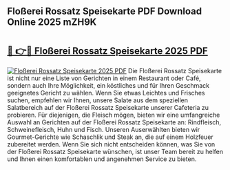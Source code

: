 ## Floßerei Rossatz Speisekarte PDF Download Online 2025 mZH9K

# <h2><a href="http://gc92b8.nevu.top/?p=Flo%c3%9ferei+Rossatz+Speisekarte">🔗 👉🔴 Floßerei Rossatz Speisekarte 2025 PDF</a></h2>

[![Floßerei Rossatz Speisekarte 2025 PDF](https://i.imgur.com/dBaPXMq.png)](http://gc92b8.nevu.top/?p=Flo%c3%9ferei+Rossatz+Speisekarte)
Die Floßerei Rossatz Speisekarte ist nicht nur eine Liste von Gerichten in einem Restaurant oder Café, sondern auch Ihre Möglichkeit, ein köstliches und für Ihren Geschmack geeignetes Gericht zu wählen. Wenn Sie etwas Leichtes und Frisches suchen, empfehlen wir Ihnen, unsere Salate aus dem speziellen Salatbereich auf der Floßerei Rossatz Speisekarte unserer Cafeteria zu probieren. Für diejenigen, die Fleisch mögen, bieten wir eine umfangreiche Auswahl an Gerichten auf der Floßerei Rossatz Speisekarte an: Rindfleisch, Schweinefleisch, Huhn und Fisch. Unseren Auserwählten bieten wir Gourmet-Gerichte wie Schaschlik und Steak an, die auf einem Holzfeuer zubereitet werden. Wenn Sie sich nicht entscheiden können, was Sie von der Floßerei Rossatz Speisekarte wünschen, ist unser Team bereit zu helfen und Ihnen einen komfortablen und angenehmen Service zu bieten.
